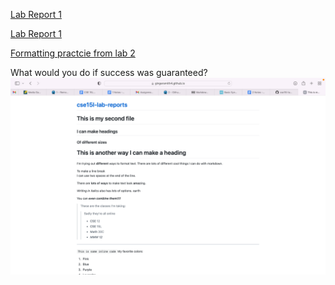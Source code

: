 [Lab Report 1](lab-report-1-week-2.html)

[Lab Report 1](https://gingersmith4.github.io/cse15l-lab-reports/lab-report-1-week-2.html)

[Formatting practcie from lab 2](example.html)

What would you do if success was guaranteed?
![Screenshot of my website](/exampleScreenShot.png)
